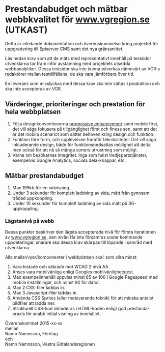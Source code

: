 # Prestandabudget och mätbar webbkvalitet för www.vgregion.se (UTKAST)
Detta är inledande dokumentation och överenskommelse kring projektet för uppgradering till Episerver CMS samt det nya gränssnittet.

Läs nedan krav som att de mäts med representativt innehåll på testsidor utvecklarna tar fram inför avstämning med projektets utsedda webbanalytiker. Dessa testsidor ska inte kunna påverkas nämnvärt av VGR:s redaktörer mellan testtillfällena, de ska vara jämförbara över tid.

En leverans som misslyckas med dessa krav ska inte sättas i produktion och ska inte accepteras av VGR.

## Värderingar, prioriteringar och prestation för hela webbplatsen
 1. Följa designkonventionerna [progressive enhancement](https://en.wikipedia.org/wiki/Progressive_enhancement) samt mobile first, det vill säga fokusera på tillgänglighet först och finess sen, samt att det är det mobila scenariot som sätter behoven kring design och funktion.
 2. Funktion före form, och upplevelsen framför teknikaliteter. Det vill säga inkluderande design, både för funktionsnedsattas möjlighet att delta men också för att nå så många sorters utrustning som möjligt.
 3. Värna om besökarnas integritet. Inga som helst tredjepartstjänster, exempelvis Google Analytics, sociala dela-knappar, etc.

## Mätbar prestandabudget
1. Max 199kb för en sidvisning.
2. Under 3 sekunder för komplett laddning av sida, mätt från gynnsam trådad uppkoppling. 
3. Under 10 sekunder för komplett laddning av sida mätt på 3G-uppkoppling. 

### Lägstanivå på webb
Dessa punkter beskriver den lägsta accepterade nivå för första iterationen av www.vgregion.se, den nivån får inte försämras under kommande uppdateringar, snarare ska dessa krav skärpas till löpande i samråd med utvecklarna.

Alla mallar/vyer/komponenter i webbplatsen skall som allra minst:

1. Vara testade och säkrade mot WCAG 2 nivå AA.
2. Anses vara mobilvänliga enligt Googles mobilvänlighetstest.
3. Med exempelinnehåll uppvisa minst 85 av 100 i Google Pagespeed med mobila inställningar, och minst 90 för dator.
4. Max 2 CSS-filer laddas in.
5. Max 3 Javascript-filer laddas in.
6. Använda CSS Sprites (eller motsvarande teknik) för att minska antalet bildfiler att ladda ner.
7. Strukturell CSS-kod inkluderas i HTML-koden enligt god prestanda-praxis för snabb initial visning av innehållet.

Överenskommet 2015-xx-xx  
mellan  
Namn Namnsson, Företag  
och  
Namn Namnsson, Västra Götalandsregionen